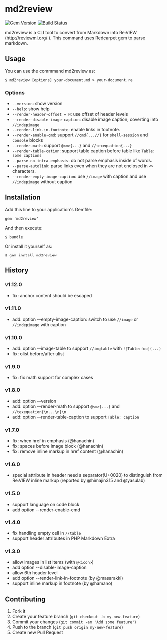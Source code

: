 # md2review

[![Gem Version](https://badge.fury.io/rb/md2review.svg)](https://badge.fury.io/rb/md2review)
[![Build Status](https://secure.travis-ci.org/takahashim/md2review.svg)](https://travis-ci.org/takahashim/md2review)

md2review is a CLI tool to convert from Markdown into Re:VIEW (http://reviewml.org/ ).
This command uses Redcarpet gem to parse markdown.

## Usage

You can use the commmand md2review as:

    $ md2review [options] your-document.md > your-document.re

### Options

* `--version`: show version
* `--help`: show help
* `--render-header-offset = N`: use offset of header levels
* `--render-disable-image-caption`: disable image caption; coverting into `//indepimage`
* `--render-link-in-footnote`: enable links in footnote.
* `--render-enable-cmd`: support `//cmd{...//}` for `shell-session` and `console` blocks
* `--render-math`: support `@<m>{...}` and `//texequation{...}`
* `--render-table-cation`: support table caption before table like `Table: some captions`
* `--parse-no-intra-emphasis`: do not parse emphasis inside of words.
* `--parse-autolink`: parse links even when they are not enclosed in `<>` characters.
* `--render-empty-image-caption`: use `//image` with caption and use `//indepimage` without caption


## Installation

Add this line to your application's Gemfile:

    gem 'md2review'

And then execute:

    $ bundle

Or install it yourself as:

    $ gem install md2review

## History

### v1.12.0
* fix: anchor content should be escaped

### v1.11.0
* add: option --empty-image-caption: switch to use `//image` or `//indepimage` with caption

### v1.10.0
* add: option --image-table to support `//imgtable` with `![Table:foo](...)`
* fix: olist before/after ulist

### v1.9.0
* fix: fix math support for complex cases

### v1.8.0
* add: option --version
* add: option --render-math to support `@<m>{...}` and `//texequation{\n...\n}\n`
* add: option --render-table-caption to support `Table: caption`

### v1.7.0
* fix: when href in emphasis (@hanachin)
* fix: spaces before image block (@hanachin)
* fix: remove inline markup in href content (@hanachin)

### v1.6.0
* special attribute in header need a separator(U+0020) to distinguish from Re:VIEW inline markup
  (reported by @himajin315 and @yasulab)

### v1.5.0
* support language on code block
* add option --render-enable-cmd

### v1.4.0
* fix handling empty cell in `//table`
* support header attributes in PHP Markdown Extra

### v1.3.0
* allow images in list items (with `@<icon>`)
* add option --disable-image-caption
* allow 6th header level
* add option --render-link-in-footnote (by @masarakki)
* support inline markup in footnote (by @hamano)


## Contributing

1. Fork it
2. Create your feature branch (`git checkout -b my-new-feature`)
3. Commit your changes (`git commit -am 'Add some feature'`)
4. Push to the branch (`git push origin my-new-feature`)
5. Create new Pull Request
